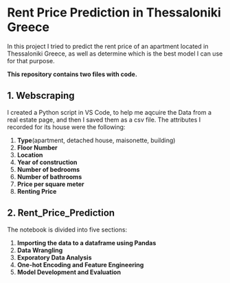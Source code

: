 # Rent Price Prediction in Thessaloniki Greece
In this project I tried to predict the rent price of an apartment located in Thessaloniki Greece, as well as determine which is the best model I can use for that purpose.

**This repository contains two files with code.**

## 1. Webscraping
I created a Python script in VS Code, to help me aqcuire the Data from a real estate page, and then I saved them as a csv file. The attributes Ι recorded for its house were the following:
1. **Type**(apartment, detached house, maisonette, building)
2. **Floor Number**
3. **Location**
4. **Year of construction**
5. **Number of bedrooms**
6. **Number of bathrooms**
7. **Price per square meter**
8. **Renting Price**

## 2. Rent_Price_Prediction
The notebook is divided into five sections:
1. **Importing the data to a dataframe using Pandas**
2. **Data Wrangling**
3. **Exporatory Data Analysis**
4. **One-hot Encoding and Feature Engineering**
5. **Model Development and Evaluation**


